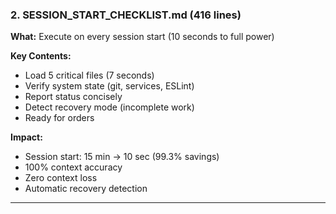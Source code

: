 ### 2. SESSION_START_CHECKLIST.md (416 lines)

**What:** Execute on every session start (10 seconds to full power)

**Key Contents:**

- Load 5 critical files (7 seconds)
- Verify system state (git, services, ESLint)
- Report status concisely
- Detect recovery mode (incomplete work)
- Ready for orders

**Impact:**

- Session start: 15 min → 10 sec (99.3% savings)
- 100% context accuracy
- Zero context loss
- Automatic recovery detection

---
